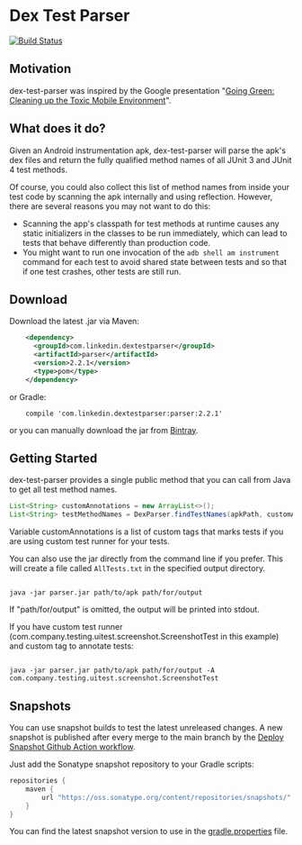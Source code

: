 # Dex Test Parser
[![Build Status](https://travis-ci.org/linkedin/dex-test-parser.svg?branch=master)](https://travis-ci.org/linkedin/dex-test-parser)

## Motivation

dex-test-parser was inspired by the Google presentation "[Going Green: Cleaning up the Toxic Mobile Environment](https://www.youtube.com/watch?v=aHcmsK9jfGU)".

## What does it do?

Given an Android instrumentation apk, dex-test-parser will parse the apk's dex files and return the fully qualified method names of all JUnit 3 and JUnit 4 test methods.

Of course, you could also collect this list of method names from inside your test code by scanning the apk internally and using reflection. However, there are several reasons you may not want to do this:

 * Scanning the app's classpath for test methods at runtime causes any static initializers in the classes to be run immediately, which can lead to tests that behave differently than production code.
 * You might want to run one invocation of the `adb shell am instrument` command for each test to avoid shared state between tests and so that if one test crashes, other tests are still run.

## Download

Download the latest .jar via Maven:
```xml
    <dependency>
      <groupId>com.linkedin.dextestparser</groupId>
      <artifactId>parser</artifactId>
      <version>2.2.1</version>
      <type>pom</type>
    </dependency>
```

or Gradle:
```
    compile 'com.linkedin.dextestparser:parser:2.2.1'
```

or you can manually download the jar from [Bintray](https://bintray.com/linkedin/maven/parser).

## Getting Started

dex-test-parser provides a single public method that you can call from Java to get all test method names.
```java
List<String> customAnnotations = new ArrayList<>();
List<String> testMethodNames = DexParser.findTestNames(apkPath, customAnnotations);
```
Variable customAnnotations is a list of custom tags that marks tests if you are using custom test runner for your tests.

You can also use the jar directly from the command line if you prefer. This will create a file called `AllTests.txt` in the specified output directory.

```

java -jar parser.jar path/to/apk path/for/output

```
If "path/for/output" is omitted, the output will be printed into stdout.


If you have custom test runner (com.company.testing.uitest.screenshot.ScreenshotTest in this example) and custom tag to annotate tests:
```

java -jar parser.jar path/to/apk path/for/output -A com.company.testing.uitest.screenshot.ScreenshotTest

```

## Snapshots

You can use snapshot builds to test the latest unreleased changes. A new snapshot is published
after every merge to the main branch by the [Deploy Snapshot Github Action workflow](.github/workflows/deploy-snapshot.yml).

Just add the Sonatype snapshot repository to your Gradle scripts:
```gradle
repositories {
    maven {
        url "https://oss.sonatype.org/content/repositories/snapshots/"
    }
}
```

You can find the latest snapshot version to use in the [gradle.properties](gradle.properties) file.
